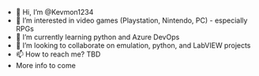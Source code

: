 - 👋 Hi, I’m @Kevmon1234
- 👀 I’m interested in video games (Playstation, Nintendo, PC) - especially RPGs
- 🌱 I’m currently learning python and Azure DevOps
- 💞️ I’m looking to collaborate on emulation, python, and LabVIEW projects
- 📫 How to reach me?  TBD
- More info to come

<!---
Kevmon1234/Kevmon1234 is a ✨ special ✨ repository because its `README.md` (this file) appears on your GitHub profile.
You can click the Preview link to take a look at your changes.
--->
